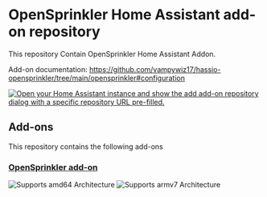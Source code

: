 # OpenSprinkler Home Assistant add-on repository

This repository Contain OpenSprinkler Home Assistant Addon.

Add-on documentation: <https://github.com/vampywiz17/hassio-opensprinkler/tree/main/opensprinkler#configuration>

[![Open your Home Assistant instance and show the add add-on repository dialog with a specific repository URL pre-filled.](https://my.home-assistant.io/badges/supervisor_add_addon_repository.svg)](https://my.home-assistant.io/redirect/supervisor_add_addon_repository/?repository_url=https%3A%2F%2Fgithub.com%2Fvampywiz17%2Fhassio-opensprinkler)

## Add-ons

This repository contains the following add-ons

### [OpenSprinkler add-on](./opensprinkler)

![Supports amd64 Architecture][amd64-shield]
![Supports armv7 Architecture][armv7-shield]

[amd64-shield]: https://img.shields.io/badge/amd64-yes-green.svg
[armv7-shield]: https://img.shields.io/badge/armv7-yes-green.svg
